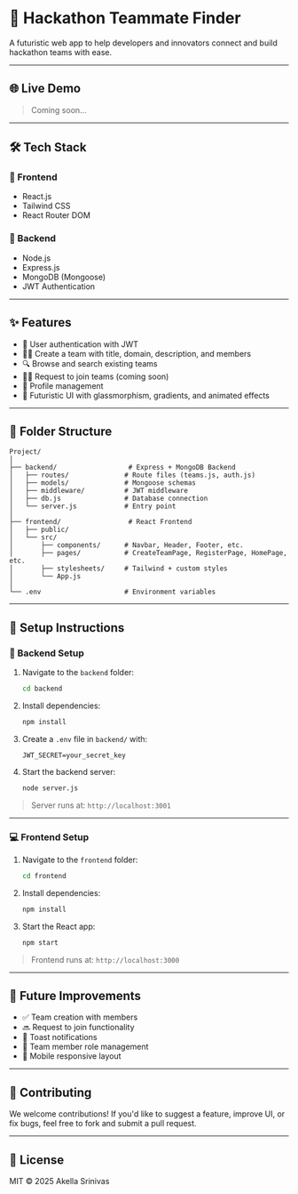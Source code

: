 # 🚀 Hackathon Teammate Finder

A futuristic web app to help developers and innovators connect and build hackathon teams with ease.

---

## 🌐 Live Demo

> Coming soon...

---


## 🛠️ Tech Stack

### 🧩 Frontend

* React.js
* Tailwind CSS
* React Router DOM

### 🧠 Backend

* Node.js
* Express.js
* MongoDB (Mongoose)
* JWT Authentication

---

## ✨ Features

* 🔐 User authentication with JWT
* 🧑‍💼 Create a team with title, domain, description, and members
* 🔍 Browse and search existing teams
* 🙋‍♂️ Request to join teams (coming soon)
* 👤 Profile management 
* 🌌 Futuristic UI with glassmorphism, gradients, and animated effects

---

## 📁 Folder Structure

```
Project/
│
├── backend/                  # Express + MongoDB Backend
│   ├── routes/              # Route files (teams.js, auth.js)
│   ├── models/              # Mongoose schemas
│   ├── middleware/          # JWT middleware
│   ├── db.js                # Database connection
│   └── server.js            # Entry point
│
├── frontend/                 # React Frontend
│   ├── public/
│   └── src/
│       ├── components/      # Navbar, Header, Footer, etc.
│       ├── pages/           # CreateTeamPage, RegisterPage, HomePage, etc.
│       ├── stylesheets/     # Tailwind + custom styles
│       └── App.js
│
└── .env                     # Environment variables
```

---

## 🚀 Setup Instructions

### 🔧 Backend Setup

1. Navigate to the `backend` folder:

   ```bash
   cd backend
   ```

2. Install dependencies:

   ```bash
   npm install
   ```

3. Create a `.env` file in `backend/` with:

   ```
   JWT_SECRET=your_secret_key
   ```

4. Start the backend server:

   ```bash
   node server.js
   ```

> Server runs at: `http://localhost:3001`

---

### 💻 Frontend Setup

1. Navigate to the `frontend` folder:

   ```bash
   cd frontend
   ```

2. Install dependencies:

   ```bash
   npm install
   ```

3. Start the React app:

   ```bash
   npm start
   ```

> Frontend runs at: `http://localhost:3000`

---

## 🚧 Future Improvements

* ✅ Team creation with members
* 🔜 Request to join functionality
* 🔔 Toast notifications
* 👥 Team member role management
* 📱 Mobile responsive layout

---

## 🤝 Contributing

We welcome contributions!
If you'd like to suggest a feature, improve UI, or fix bugs, feel free to fork and submit a pull request.

---

## 📜 License

MIT © 2025 Akella Srinivas
